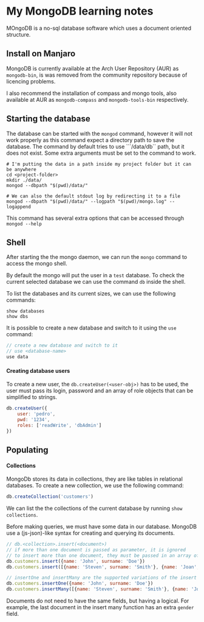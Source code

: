 # My MongoDB learning notes

MOngoDB is a no-sql database software which uses a document oriented structure. 

## Install on Manjaro

MongoDB is currently available at the Arch User Repository (AUR) as `mongodb-bin`, is was removed from the community repository because of licencing problems.

I also recommend the installation of compass and mongo tools, also available at AUR as `mongodb-compass` and `mongodb-tools-bin` respectively.


## Starting the database

The database can be started with the `mongod` command, however it will not work properly as this command expect a directory path to save the database. The command by default tries to use ```/data/db`` path, but it does not exist. Some extra arguments must be set to the command to work.
```shell
# I'm putting the data in a path inside my project folder but it can be anywhere
cd <project-folder>
mkdir ./data/
mongod --dbpath "$(pwd)/data/"

# We can also the default stdout log by redirecting it to a file
mongod --dbpath "$(pwd)/data/" --logpath "$(pwd)/mongo.log" --logappend
```

This command has several extra options that can be accessed through `mongod --help`

## Shell

After starting the the mongo daemon, we can run the `mongo` command to access the mongo shell.

By default the mongo will put the user in a `test` database. To check the current selected database we can use the command `db` inside the shell.

To list the databases and its current sizes, we can use the following commands:
```shell
show databases
show dbs
```

It is possible to create a new database and switch to it using the `use` command:
```javascript
// create a new database and switch to it
// use <database-name>
use data
```

#### Creating database users

To create a new user, the `db.createUser(<user-obj>)` has to be used, the user must pass its login, password and an array of role objects that can be simplified to strings.
```javascript
db.createUser({
    user: 'pedro',
    pwd: '1234',
    roles: ['readWrite', 'dbAdmin']
})
```

## Populating

#### Collections

MongoDb stores its data in collections, they are like tables in relational databases. To create a new collection, we use the following command:
```javascript
db.createCollection('customers')
```

We can list the the collections of the current database by running `show collections`.


Before making queries, we must have some data in our database. MongoDB use a (js-json)-like syntax for creating and querying its documents.
```javascript
// db.<collection>.insert(<document>)
// if more than one document is passed as parameter, it is ignored
// to insert more than one document, they must be passed in an array of documents
db.customers.insert({name: 'John', surname: 'Doe'})
db.customers.insert([{name: 'Steven', surname: 'Smith'}, {name: 'Joan', surname: 'Johnson', gender: 'female'}])

// insertOne and insertMany are the supported variations of the insert function.
db.customers.insertOne({name: 'John', surname: 'Doe'})
db.customers.insertMany([{name: 'Steven', surname: 'Smith'}, {name: 'Joan', surname: 'Johnson', gender: 'female'}])
```

Documents do not need to have the same fields, but having a logical. For example, the last document in the insert many function has an extra `gender` field.
